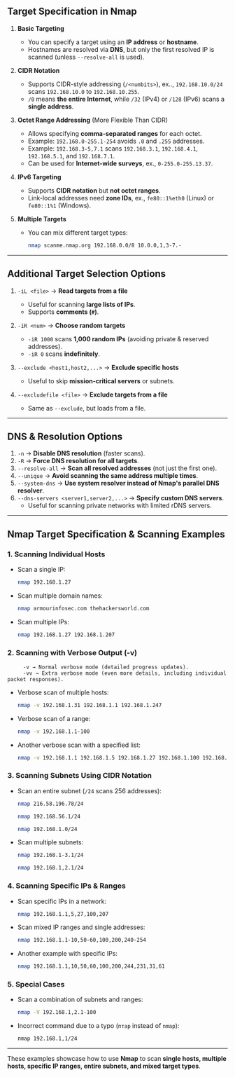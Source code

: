 

## **Target Specification in Nmap**  
1. **Basic Targeting**  
   - You can specify a target using an **IP address** or **hostname**.  
   - Hostnames are resolved via **DNS**, but only the first resolved IP is scanned (unless `--resolve-all` is used).  

2. **CIDR Notation**  
   - Supports CIDR-style addressing (`/<numbits>`), ex.., `192.168.10.0/24` scans `192.168.10.0` to `192.168.10.255`.  
   - `/0` means **the entire Internet**, while `/32` (IPv4) or `/128` (IPv6) scans a **single address**.  

3. **Octet Range Addressing** (More Flexible Than CIDR)  
   - Allows specifying **comma-separated ranges** for each octet.  
   - Example: `192.168.0-255.1-254` avoids `.0` and `.255` addresses.  
   - Example: `192.168.3-5,7.1` scans `192.168.3.1`, `192.168.4.1`, `192.168.5.1`, and `192.168.7.1`.  
   - Can be used for **Internet-wide surveys**, ex., `0-255.0-255.13.37`.  

4. **IPv6 Targeting**  
   - Supports **CIDR notation** but **not octet ranges**.  
   - Link-local addresses need **zone IDs**, ex., `fe80::1%eth0` (Linux) or `fe80::1%1` (Windows).  

5. **Multiple Targets**  
   - You can mix different target types:  
     ```bash
     nmap scanme.nmap.org 192.168.0.0/8 10.0.0,1,3-7.-
     ```

---

## **Additional Target Selection Options**  
1. `-iL <file>` → **Read targets from a file**  
   - Useful for scanning **large lists of IPs**.  
   - Supports **comments (`#`)**.  

2. `-iR <num>` → **Choose random targets**  
   - `-iR 1000` scans **1,000 random IPs** (avoiding private & reserved addresses).  
   - `-iR 0` scans **indefinitely**.  

3. `--exclude <host1,host2,...>` → **Exclude specific hosts**  
   - Useful to skip **mission-critical servers** or subnets.  

4. `--excludefile <file>` → **Exclude targets from a file**  
   - Same as `--exclude`, but loads from a file.  

---

## **DNS & Resolution Options**  
1. `-n` → **Disable DNS resolution** (faster scans).  
2. `-R` → **Force DNS resolution for all targets**.  
3. `--resolve-all` → **Scan all resolved addresses** (not just the first one).  
4. `--unique` → **Avoid scanning the same address multiple times**.  
5. `--system-dns` → **Use system resolver instead of Nmap's parallel DNS resolver**.  
6. `--dns-servers <server1,server2,...>` → **Specify custom DNS servers**.  
   - Useful for scanning private networks with limited rDNS servers.  


---

## **Nmap Target Specification & Scanning Examples**  

### **1. Scanning Individual Hosts**  
- Scan a single IP:  
  ```bash
  nmap 192.168.1.27
  ```
- Scan multiple domain names:  
  ```bash
  nmap armourinfosec.com thehackersworld.com
  ```
- Scan multiple IPs:  
  ```bash
  nmap 192.168.1.27 192.168.1.207
  ```

### **2. Scanning with Verbose Output (-v)** 
         -v → Normal verbose mode (detailed progress updates).
         -vv → Extra verbose mode (even more details, including individual packet responses).
- Verbose scan of multiple hosts:  
  ```bash
  nmap -v 192.168.1.31 192.168.1.1 192.168.1.247
  ```
- Verbose scan of a range:  
  ```bash
  nmap -v 192.168.1.1-100
  ```
- Another verbose scan with a specified list:  
  ```bash
  nmap -v 192.168.1.1 192.168.1.5 192.168.1.27 192.168.1.100 192.168.1.207
  ```

### **3. Scanning Subnets Using CIDR Notation**  
- Scan an entire subnet (`/24` scans 256 addresses):  
  ```bash
  nmap 216.58.196.78/24
  ```
  ```bash
  nmap 192.168.56.1/24
  ```
  ```bash
  nmap 192.168.1.0/24
  ```
- Scan multiple subnets:  
  ```bash
  nmap 192.168.1-3.1/24
  ```
  ```bash
  nmap 192.168.1,2.1/24
  ```

### **4. Scanning Specific IPs & Ranges**  
- Scan specific IPs in a network:  
  ```bash
  nmap 192.168.1.1,5,27,100,207
  ```
- Scan mixed IP ranges and single addresses:  
  ```bash
  nmap 192.168.1.1-10,50-60,100,200,240-254
  ```
- Another example with specific IPs:  
  ```bash
  nmap 192.168.1.1,10,50,60,100,200,244,231,31,61
  ```

### **5. Special Cases**  
- Scan a combination of subnets and ranges:  
  ```bash
  nmap -V 192.168.1,2.1-100
  ```
- Incorrect command due to a typo (`птар` instead of `nmap`):  
  ```bash
  пmар 192.168.1,1/24
  ```

---

These examples showcase how to use **Nmap** to scan **single hosts, multiple hosts, specific IP ranges, entire subnets, and mixed target types**.
   ```
